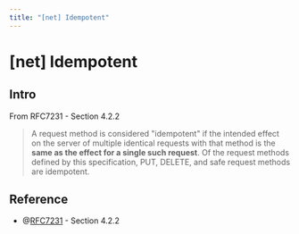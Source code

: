 ```yaml
---
title: "[net] Idempotent"
---
```


# [net] Idempotent

## Intro

From RFC7231 - Section 4.2.2
> A request method is considered "idempotent" if the intended effect on the server of multiple identical requests with that method is the **same as the effect for a single such request**. Of the request methods defined by this specification, PUT, DELETE, and safe request methods are idempotent.


## Reference

+ @[RFC7231](https://www.rfc-editor.org/rfc/rfc7231#section-4.2.2) - Section 4.2.2
